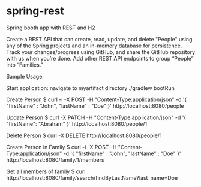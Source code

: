 # spring-rest
Spring booth app with REST and H2


Create a REST API that can create, read, update, and delete "People" using any of the Spring projects and an in-memory database for persistence.  Track your changes/progress using GitHub, and share the GitHub repository with us when you’re done.  Add other REST API endpoints to group “People” into “Families.” 


Sample Usage:

Start application: 
navigate to myartifact directory
./gradlew bootRun 

Create Person
$ curl -i -X POST -H "Content-Type:application/json" -d '{  "firstName" : "John",  "lastName" : "Doe" }' http://localhost:8080/people

Update Person
$ curl -X PATCH -H "Content-Type:application/json" -d '{ "firstName": "Abraham" }' http://localhost:8080/people/1

Delete Person
$ curl -X DELETE http://localhost:8080/people/1

Create Person in Family
$ curl -i -X POST -H "Content-Type:application/json" -d '{  "firstName" : "John",  "lastName" : "Doe" }' http://localhost:8080/family/1/members

Get all members of family
$ curl http://localhost:8080/family/search/findByLastName?last_name=Doe